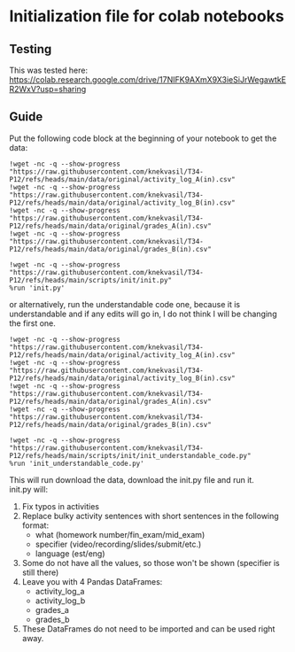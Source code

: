 # Initialization file for colab notebooks
## Testing
This was tested here: https://colab.research.google.com/drive/17NIFK9AXmX9X3ieSiJrWegawtkER2WxV?usp=sharing

## Guide
Put the following code block at the beginning of your notebook to get the data:
```
!wget -nc -q --show-progress "https://raw.githubusercontent.com/knekvasil/T34-P12/refs/heads/main/data/original/activity_log_A(in).csv"
!wget -nc -q --show-progress "https://raw.githubusercontent.com/knekvasil/T34-P12/refs/heads/main/data/original/activity_log_B(in).csv"
!wget -nc -q --show-progress "https://raw.githubusercontent.com/knekvasil/T34-P12/refs/heads/main/data/original/grades_A(in).csv"
!wget -nc -q --show-progress "https://raw.githubusercontent.com/knekvasil/T34-P12/refs/heads/main/data/original/grades_B(in).csv"

!wget -nc -q --show-progress "https://raw.githubusercontent.com/knekvasil/T34-P12/refs/heads/main/scripts/init/init.py"
%run 'init.py'
```

or alternatively, run the understandable code one, because it is understandable and if any edits will go in, I do not think I will be changing the first one.
```
!wget -nc -q --show-progress "https://raw.githubusercontent.com/knekvasil/T34-P12/refs/heads/main/data/original/activity_log_A(in).csv"
!wget -nc -q --show-progress "https://raw.githubusercontent.com/knekvasil/T34-P12/refs/heads/main/data/original/activity_log_B(in).csv"
!wget -nc -q --show-progress "https://raw.githubusercontent.com/knekvasil/T34-P12/refs/heads/main/data/original/grades_A(in).csv"
!wget -nc -q --show-progress "https://raw.githubusercontent.com/knekvasil/T34-P12/refs/heads/main/data/original/grades_B(in).csv"

!wget -nc -q --show-progress "https://raw.githubusercontent.com/knekvasil/T34-P12/refs/heads/main/scripts/init/init_understandable_code.py"
%run 'init_understandable_code.py'
```

This will run download the data, download the init.py file and run it. <br>
init.py will:
1. Fix typos in activities
2. Replace bulky activity sentences with short sentences in the following format:
   * what (homework number/fin_exam/mid_exam)
   * specifier (video/recording/slides/submit/etc.)
   * language (est/eng)
3. Some do not have all the values, so those won't be shown (specifier is still there)
4. Leave you with 4 Pandas DataFrames:
   * activity_log_a
   * activity_log_b
   * grades_a
   * grades_b
5. These DataFrames do not need to be imported and can be used right away.
